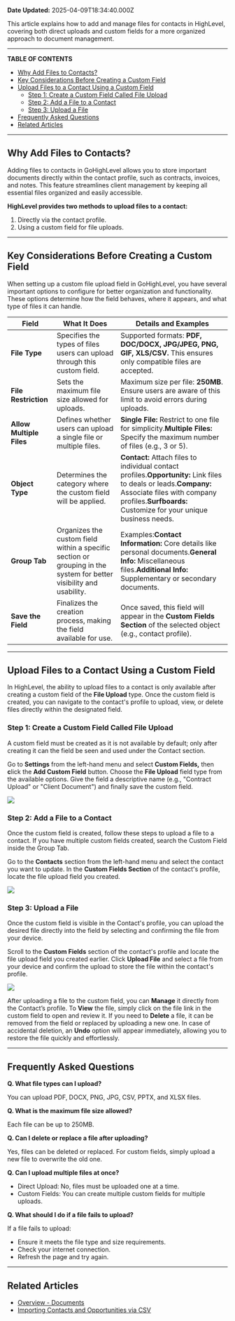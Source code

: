 **Date Updated:** 2025-04-09T18:34:40.000Z

This article explains how to add and manage files for contacts in HighLevel, covering both direct uploads and custom fields for a more organized approach to document management.

---

**TABLE OF CONTENTS**

* [Why Add Files to Contacts?](#Why-Add-Files-to-Contacts?)
* [Key Considerations Before Creating a Custom Field](#Key-Considerations-Before-Creating-a-Custom-Field)
* [Upload Files to a Contact Using a Custom Field](#Upload-Files-to-a-Contact-Using-a-Custom-Field)  
   * [Step 1: Create a Custom Field Called File Upload](#Step-1%3A%C2%A0Create-a-Custom-Field-Called-File-Upload)  
   * [Step 2: Add a File to a Contact](#Step-2%3A%C2%A0Add-a-File-to-a-Contact)  
   * [Step 3: Upload a File](#Step-3%3A%C2%A0Upload-a-File)
* [Frequently Asked Questions](#Frequently-Asked-Questions)
* [Related Articles](#Related-Articles)

---

## **Why Add Files to Contacts?**

  
Adding files to contacts in GoHighLevel allows you to store important documents directly within the contact profile, such as contracts, invoices, and notes. This feature streamlines client management by keeping all essential files organized and easily accessible.

  
**HighLevel provides two methods to upload files to a contact:**

  
1. Directly via the contact profile.
2. Using a custom field for file uploads.

---

## **Key Considerations Before Creating a Custom Field**

  
When setting up a custom file upload field in GoHighLevel, you have several important options to configure for better organization and functionality. These options determine how the field behaves, where it appears, and what type of files it can handle.

  
| **Field**                | **What It Does**                                                                                                    | **Details and Examples**                                                                                                                                                                                            |
| ------------------------ | ------------------------------------------------------------------------------------------------------------------- | ------------------------------------------------------------------------------------------------------------------------------------------------------------------------------------------------------------------- |
| **File Type**            | Specifies the types of files users can upload through this custom field.                                            | Supported formats: **PDF, DOC/DOCX, JPG/JPEG, PNG, GIF, XLS/CSV.** This ensures only compatible files are accepted.                                                                                                 |
| **File Restriction**     | Sets the maximum file size allowed for uploads.                                                                     | Maximum size per file: **250MB**. Ensure users are aware of this limit to avoid errors during uploads.                                                                                                              |
| **Allow Multiple Files** | Defines whether users can upload a single file or multiple files.                                                   | **Single File:** Restrict to one file for simplicity.**Multiple Files:** Specify the maximum number of files (e.g., 3 or 5).                                                                                        |
| **Object Type**          | Determines the category where the custom field will be applied.                                                     | **Contact:** Attach files to individual contact profiles.**Opportunity:** Link files to deals or leads.**Company:** Associate files with company profiles.**Surfboards:** Customize for your unique business needs. |
| **Group Tab**            | Organizes the custom field within a specific section or grouping in the system for better visibility and usability. | Examples:**Contact Information:** Core details like personal documents.**General Info:** Miscellaneous files.**Additional Info:** Supplementary or secondary documents.                                             |
| **Save the Field**       | Finalizes the creation process, making the field available for use.                                                 | Once saved, this field will appear in the **Custom Fields Section** of the selected object (e.g., contact profile).                                                                                                 |

---

## **Upload Files to a Contact Using a Custom Field**

  
In HighLevel, the ability to upload files to a contact is only available after creating a custom field of the **File Upload** type. Once the custom field is created, you can navigate to the contact's profile to upload, view, or delete files directly within the designated field.

  
### **Step 1:** Create a Custom Field Called File Upload

  
A custom field must be created as it is not available by default; only after creating it can the field be seen and used under the Contact section.

  
Go to **Settings** from the left-hand menu and select **Custom Fields,** then **c**lick the **Add Custom Field** button. Choose the **File Upload** field type from the available options. Give the field a descriptive name (e.g., "Contract Upload" or "Client Document") and finally save the custom field.

  
![](https://s3.amazonaws.com/cdn.freshdesk.com/data/helpdesk/attachments/production/155040330516/original/90asUWAWuQS5sUbEGHaWKB6hobjw_a6R7A.gif?1737630850)
  
  
### **Step 2:** Add a File to a Contact

  
Once the custom field is created, follow these steps to upload a file to a contact. If you have multiple custom fields created, search the Custom Field inside the Group Tab. 

  
Go to the **Contacts** section from the left-hand menu and select the contact you want to update. In the **Custom Fields Section** of the contact's profile, locate the file upload field you created.

  
![](https://s3.amazonaws.com/cdn.freshdesk.com/data/helpdesk/attachments/production/155044805788/original/KEINpxAtJtHfZuKEJ18-PigV6KbkvivM3g.gif?1744203309)
  
  
### **Step 3:** Upload a File

  
Once the custom field is visible in the Contact's profile, you can upload the desired file directly into the field by selecting and confirming the file from your device.

  
Scroll to the **Custom Fields** section of the contact's profile and locate the file upload field you created earlier. Click **Upload File** and select a file from your device and confirm the upload to store the file within the contact's profile.

![](https://s3.amazonaws.com/cdn.freshdesk.com/data/helpdesk/attachments/production/155044806000/original/1Yg9M9NTLbd5Z2SAwTLeA2RYUtRDc8ymVQ.gif?1744203431)
  
  
After uploading a file to the custom field, you can **Manage** it directly from the Contact’s profile. To **View** the file, simply click on the file link in the custom field to open and review it. If you need to **Delete** a file, it can be removed from the field or replaced by uploading a new one. In case of accidental deletion, an **Undo** option will appear immediately, allowing you to restore the file quickly and effortlessly.

---

## **Frequently Asked Questions**

  
**Q. What file types can I upload?**

You can upload PDF, DOCX, PNG, JPG, CSV, PPTX, and XLSX files.
  
  
**Q. What is the maximum file size allowed?**

Each file can be up to 250MB.
  
  
**Q. Can I delete or replace a file after uploading?**

Yes, files can be deleted or replaced. For custom fields, simply upload a new file to overwrite the old one.
  
  
**Q. Can I upload multiple files at once?**

* Direct Upload: No, files must be uploaded one at a time.
* Custom Fields: You can create multiple custom fields for multiple uploads.
  
  
**Q. What should I do if a file fails to upload?**

If a file fails to upload:

* Ensure it meets the file type and size requirements.
* Check your internet connection.
* Refresh the page and try again.

---

## **Related Articles**

* [Overview - Documents](https://help.gohighlevel.com/support/solutions/articles/155000001245-overview-documents)
* [Importing Contacts and Opportunities via CSV](https://help.gohighlevel.com/support/solutions/articles/155000003905-importing-contacts-and-opportunities-via-csv)